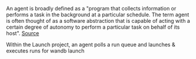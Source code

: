 An agent is broadly defined as a "program that collects information or performs a task in the background at a particular schedule. The term agent is often thought of as a software abstraction that is capable of acting with a certain degree of autonomy to perform a particular task on behalf of its host". [Source](https://www.techopedia.com/definition/1292/agent#:~:text=Techopedia%20Explains%20Agent-,What%20Does%20Agent%20Mean%3F,on%20behalf%20of%20its%20host.)

Within the Launch project, an agent polls a run queue and launches & executes runs for wandb launch
